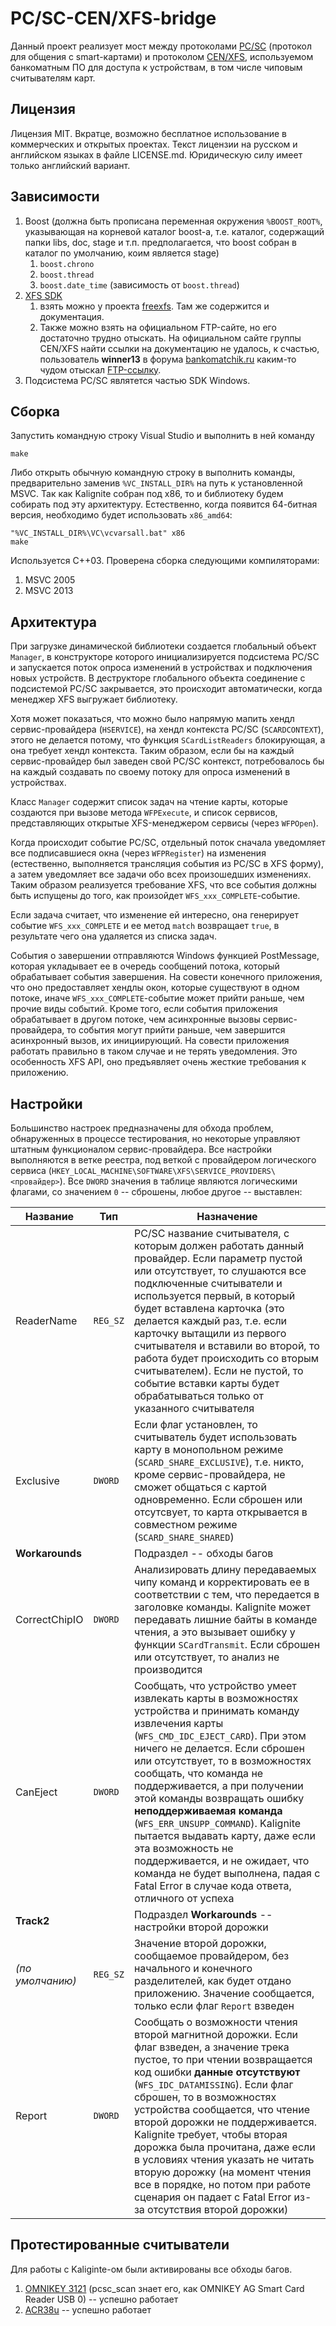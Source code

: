 PC/SC-CEN/XFS-bridge
====================
Данный проект реализует мост между протоколами [PC/SC][1] (протокол для общения c smart-картами)
и протоколом [CEN/XFS][2], используемом банкоматным ПО для доступа к устройствам, в том числе
чиповым считывателям карт.

Лицензия
--------
Лицензия MIT. Вкратце, возможно бесплатное использование в коммерческих и открытых проектах. Текст
лицензии на русском и английском языках в файле LICENSE.md. Юридическую силу имеет только английский
вариант.

Зависимости
-----------
1. Boost (должна быть прописана переменная окружения `%BOOST_ROOT%`, указывающая на корневой каталог
boost-а, т.е. каталог, содержащий папки libs, doc, stage и т.п. предполагается, что boost собран в
каталог по умолчанию, коим является stage)
    1. `boost.chrono`
    2. `boost.thread`
    3. `boost.date_time` (зависимость от `boost.thread`)
2. [XFS SDK][1]
    1. взять можно у проекта [freexfs][4]. Там же содержится и документация.
    2. Также можно взять на официальном FTP-сайте, но его достаточно трудно отыскать. На официальном
       сайте группы CEN/XFS найти ссылки на документацию не удалось, к счастью, пользователь **winner13**
       в форума [bankomatchik.ru][6] каким-то чудом отыскал [FTP-ссылку][7].
3. Подсистема PC/SC являтется частью SDK Windows.

Сборка
------
Запустить командную строку Visual Studio и выполнить в ней команду
```
make
```
Либо открыть обычную командную строку в выполнить команды, предварительно заменив `%VC_INSTALL_DIR%`
на путь к установленной MSVC. Так как Kalignite собран под x86, то и библиотеку будем собирать под
эту архитектуру. Естественно, когда появится 64-битная версия, необходимо будет использовать `x86_amd64`:
```
"%VC_INSTALL_DIR%\VC\vcvarsall.bat" x86
make
```

Используется C++03. Проверена сборка следующими компиляторами:

1. MSVC 2005
2. MSVC 2013

Архитектура
-----------
При загрузке динамической библиотеки создается глобальный объект `Manager`, в конструкторе которого
инициализируется подсистема PC/SC и запускается поток опроса изменений в устройствах и подключения
новых устройств. В деструкторе глобального объекта соединение с подсистемой PC/SC закрывается, это
происходит автоматически, когда менеджер XFS выгружает библиотеку.

Хотя может показаться, что можно было напрямую мапить хендл сервис-провайдера (`HSERVICE`), на хендл
контекста PC/SC (`SCARDCONTEXT`), этого не делается потому, что функция `SCardListReaders` блокирующая,
а она требует хендл контекста. Таким образом, если бы на каждый сервис-провайдер был заведен свой PC/SC
контекст, потребовалось бы на каждый создавать по своему потоку для опроса изменений в устройствах.

Класс `Manager` содержит список задач на чтение карты, которые создаются при вызове метода `WFPExecute`,
и список сервисов, представляющих открытые XFS-менеджером сервисы (через `WFPOpen`).

Когда происходит событие PC/SC, отдельный поток сначала уведомляет все подписавшиеся окна (через
`WFPRegister`) на изменения (естественно, выполняется трансляция события из PC/SC в XFS форму), а
затем уведомляет все задачи обо всех произошедших изменениях. Таким образом реализуется требование
XFS, что все события должны быть испущены до того, как произойдет `WFS_xxx_COMPLETE`-событие.

Если задача считает, что изменение ей интересно, она генерирует событие `WFS_xxx_COMPLETE` и ее метод
`match` возвращает `true`, в результате чего она удаляется из списка задач.

События о завершении отправляются Windows функцией PostMessage, которая укладывает ее в очередь сообщений
потока, который обрабатывает события завершения. На совести конечного приложения, что оно предоставляет
хендлы окон, которые существуют в одном потоке, иначе `WFS_xxx_COMPLETE`-событие может прийти раньше,
чем прочие виды событий. Кроме того, если события приложения обрабатывает в другом потоке, чем асинхронные
вызовы сервис-провайдера, то события могут прийти раньше, чем завершится асинхронный вызов, их инициирующий.
На совести приложения работать правильно в таком случае и не терять уведомления. Это особенность XFS API,
оно предъявляет очень жесткие требования к приложению.

Настройки
---------
Большинство настроек предназначены для обхода проблем, обнаруженных в процессе тестирования, но некоторые
управляют штатным функционалом сервис-провайдера. Все настройки выполняются в ветке реестра, под веткой
с провайдером логического сервиса (`HKEY_LOCAL_MACHINE\SOFTWARE\XFS\SERVICE_PROVIDERS\<провайдер>`).
Все `DWORD` значения в таблице являются логическими флагами, со значением `0` -- сброшены, любое другое --
выставлен:

Название        |Тип     |Назначение
----------------|--------|----------
ReaderName      |`REG_SZ`|PC/SC название считывателя, с которым должен работать данный провайдер. Если параметр пустой или отсутствует, то слушаются все подключенные считыватели и используется первый, в который будет вставлена карточка (это делается каждый раз, т.е. если карточку вытащили из первого считывателя и вставили во второй, то работа будет происходить со вторым считывателем). Если не пустой, то событие вставки карты будет обрабатываться только от указанного считывателя
Exclusive       |`DWORD` |Если флаг установлен, то считыватель будет использовать карту в монопольном режиме (`SCARD_SHARE_EXCLUSIVE`), т.е. никто, кроме сервис-провайдера, не сможет общаться с картой одновременно. Если сброшен или отсутсвует, то карта открывается в совместном режиме (`SCARD_SHARE_SHARED`)
**Workarounds** |        |Подраздел -- обходы багов
CorrectChipIO   |`DWORD` |Анализировать длину передаваемых чипу команд и корректировать ее в соответствии с тем, что передается в заголовке команды. Kalignite может передавать лишние байты в команде чтения, а это вызывает ошибку у функции `SCardTransmit`. Если сброшен или отсутствует, то анализ не производится
CanEject        |`DWORD` |Сообщать, что устройство умеет извлекать карты в возможностях устройства и принимать команду извлечения карты (`WFS_CMD_IDC_EJECT_CARD`). При этом ничего не делается. Если сброшен или отсутствует, то в возможностях сообщать, что команда не поддерживается, а при получении этой команды возвращать ошибку **неподдерживаемая команда** (`WFS_ERR_UNSUPP_COMMAND`). Kalignite пытается выдавать карту, даже если эта возможность не поддерживается, и не ожидает, что команда не будет выполнена, падая с Fatal Error в случае кода ответа, отличного от успеха
**Track2**      |        |Подраздел **Workarounds** -- настройки второй дорожки
_(по умолчанию)_|`REG_SZ`|Значение второй дорожки, сообщаемое провайдером, без начального и конечного разделителей, как будет отдано приложению. Значение сообщается, только если флаг `Report` взведен
Report          |`DWORD` |Сообщать о возможности чтения второй магнитной дорожки. Если флаг взведен, а значение трека пустое, то при чтении возвращается код ошибки **данные отсутствуют** (`WFS_IDC_DATAMISSING`). Если флаг сброшен, то в возможностях устройства сообщается, что чтение второй дорожки не поддерживается. Kalignite требует, чтобы вторая дорожка была прочитана, даже если в условиях чтения указать не читать вторую дорожку (на момент чтения все в порядке, но потом при работе сценария он падает с Fatal Error из-за отсутствия второй дорожки)

Протестированные считыватели
----------------------------
Для работы с Kaliginte-ом были активированы все обходы багов.

1. [OMNIKEY 3121][5] (pcsc_scan знает его, как OMNIKEY AG Smart Card Reader USB 0) -- успешно работает
2. [ACR38u][8] -- успешно работает

[1]: http://www.pcscworkgroup.com/
[2]: http://www.cen.eu/work/areas/ict/ebusiness/pages/ws-xfs.aspx
[3]: https://code.google.com/p/freexfs/downloads/detail?name=XFS%20SDK3.0.rar&can=2&q=
[4]: https://code.google.com/p/freexfs/
[5]: http://www.hidglobal.com/products/readers/omnikey/3121
[6]: http://bankomatchik.ru/forums/topic/4654#p65827
[7]: ftp://ftp.cenorm.be/PUBLIC/CWAs/other/WS-XFS/SDK%20XFS3/sdk303.zip
[8]: http://www.acr38u.com/